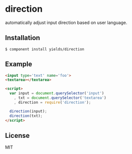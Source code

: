 
# direction

  automatically adjust input direction based on user language.

## Installation

    $ component install yields/direction

## Example

```html
<input type='text' name='foo'>
<textarea></textarea>

<script>
  var input = document.querySelector('input')
    , txt = document.querySelector('textarea')
    , direction = require('direction');

  direction(input);
  direction(txt);
</script>
```

## License

  MIT

